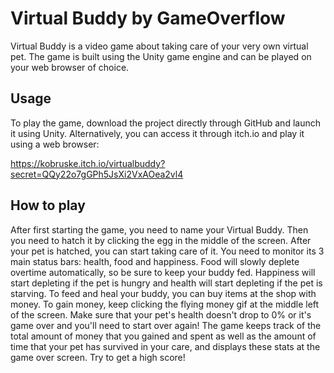 # Virtual Buddy by GameOverflow

Virtual Buddy is a video game about taking care of your very own virtual pet. The game is built using the Unity game engine and can be played on your web browser of choice.

## Usage

To play the game, download the project directly through GitHub and launch it using Unity. Alternatively, you can access it through itch.io and play it using a web browser:

https://kobruske.itch.io/virtualbuddy?secret=QQy22o7gGPh5JsXi2VxAOea2vl4

## How to play

After first starting the game, you need to name your Virtual Buddy. Then you need to hatch it by clicking the egg in the middle of the screen. After your pet is hatched, you can start taking care of it. You need to monitor its 3 main status bars: health, food and happiness. Food will slowly deplete overtime automatically, so be sure to keep your buddy fed. Happiness will start depleting if the pet is hungry and health will start depleting if the pet is starving. To feed and heal your buddy, you can buy items at the shop with money. To gain money, keep clicking the flying money gif at the middle left of the screen. Make sure that your pet's health doesn't drop to 0% or it's game over and you'll need to start over again! The game keeps track of the total amount of money that you gained and spent as well as the amount of time that your pet has survived in your care, and displays these stats at the game over screen. Try to get a high score!
